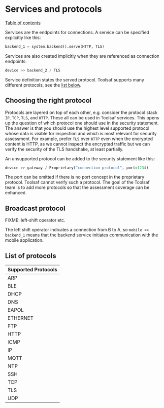 # Services and protocols

[Table of contents](README.md)

Services are the endpoints for connections. A service can be specified explicitly like this:
```python
backend_1 = system.backend().serve(HTTP, TLS)
```
Services are also created implicitly when they are referenced as connection endpoints:
```python
device >> backend_2 / TLS
```
Service definition states the served protocol.
Toolsaf supports many different protocols, see the [list below](#list-of-protocols).

## Choosing the right protocol

Protocols are layered on top of each other, e.g. consider the protocol stack
`IP`, `TCP`, `TLS`, and `HTTP`.
These all can be used in Toolsaf services.
This opens up the question of which protocol one should use in the security statement.
The answer is that you should use the highest level supported protocol whose data is visible for inspection and which is most relevant for security assessment.
For example, prefer `TLS` over `HTTP` even when the encrypted content is HTTP, as we cannot inspect the
encrypted traffic but we can verify the security of the TLS handshake, at least partially.

An unsupported protocol can be added to the security statement like this:
```python
device >> gateway / Proprietary("connection-protocol", port=1234)
```

The port can be omitted if there is no port concept in the proprietary protocol.
Toolsaf cannot verify such a protocol.
The goal of the Toolsaf team is to add more protocols so that the assessment coverage can be enhanced.

## Broadcast protocol

FIXME: left-shift operator etc.

The left shift operator indicates a connection from B to A, so `mobile << backend_1` means that the backend service initiates communication with the mobile application.

## List of protocols

| Supported Protocols |
|---------------------|
| ARP                 |
| BLE                 |
| DHCP                |
| DNS                 |
| EAPOL               |
| ETHERNET            |
| FTP                 |
| HTTP                |
| ICMP                |
| IP                  |
| MQTT                |
| NTP                 |
| SSH                 |
| TCP                 |
| TLS                 |
| UDP                 |